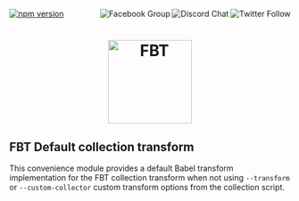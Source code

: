<p>
  <a href="https://www.npmjs.com/package/@fbtjs/default-collection-transform">
    <img src="https://badge.fury.io/js/@fbtjs%2fdefault-collection-transform.svg" alt="npm version" />
  </a>

  <a href="https://twitter.com/fbt_js">
    <img src="https://img.shields.io/twitter/follow/fbt_js.svg?style=social" align="right" alt="Twitter Follow" />
  </a>

  <a href="https://discord.gg/cQvXZr5">
    <img src="https://img.shields.io/discord/102860784329052160.svg" align="right" alt="Discord Chat" />
  </a>

  <a href="https://www.facebook.com/groups/498204277369868">
    <img src="https://img.shields.io/badge/Facebook-Group-blue" align="right" alt="Facebook Group" />
  </a>
</p>

<h1 align="center">
  <img src="https://facebook.github.io/fbt/img/fbt.png" height="150" width="150" alt="FBT"/>
</h1>


## FBT Default collection transform

This convenience module provides a default Babel transform implementation for the FBT collection transform when not using `--transform` or `--custom-collector` custom transform options from the collection script.
